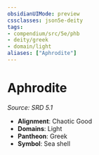```yaml
---
obsidianUIMode: preview
cssclasses: json5e-deity
tags:
- compendium/src/5e/phb
- deity/greek
- domain/light
aliases: ["Aphrodite"]
---
```

# Aphrodite
*Source: SRD 5.1* 

- **Alignment**: Chaotic Good
- **Domains**: Light
- **Pantheon**: Greek
- **Symbol**: Sea shell